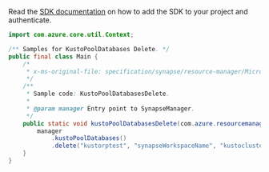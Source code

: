 Read the [SDK documentation](https://github.com/Azure/azure-sdk-for-java/blob/azure-resourcemanager-synapse_1.0.0-beta.3/sdk/synapse/azure-resourcemanager-synapse/README.md) on how to add the SDK to your project and authenticate.

```java
import com.azure.core.util.Context;

/** Samples for KustoPoolDatabases Delete. */
public final class Main {
    /*
     * x-ms-original-file: specification/synapse/resource-manager/Microsoft.Synapse/preview/2021-06-01-preview/examples/KustoPoolDatabasesDelete.json
     */
    /**
     * Sample code: KustoPoolDatabasesDelete.
     *
     * @param manager Entry point to SynapseManager.
     */
    public static void kustoPoolDatabasesDelete(com.azure.resourcemanager.synapse.SynapseManager manager) {
        manager
            .kustoPoolDatabases()
            .delete("kustorptest", "synapseWorkspaceName", "kustoclusterrptest4", "KustoDatabase8", Context.NONE);
    }
}
```
